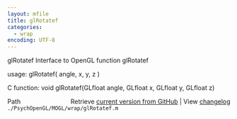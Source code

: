```yaml
---
layout: mfile
title: glRotatef
categories:
  - wrap
encoding: UTF-8
---
```


glRotatef  Interface to OpenGL function glRotatef

usage:  glRotatef\( angle, x, y, z \)

C function:  void glRotatef\(GLfloat angle, GLfloat x, GLfloat y, GLfloat z\)


<div class="code_header" style="text-align:right;">
  <span style="float:left;">Path&nbsp;&nbsp;</span> <span class="counter">Retrieve <a href=
  "https://raw.github.com/Psychtoolbox-3/Psychtoolbox-3/beta/./PsychOpenGL/MOGL/wrap/glRotatef.m">current version from GitHub</a> | View <a href=
  "https://github.com/Psychtoolbox-3/Psychtoolbox-3/commits/beta/./PsychOpenGL/MOGL/wrap/glRotatef.m">changelog</a></span>
</div>
<div class="code">
  <code>./PsychOpenGL/MOGL/wrap/glRotatef.m</code>
</div>
